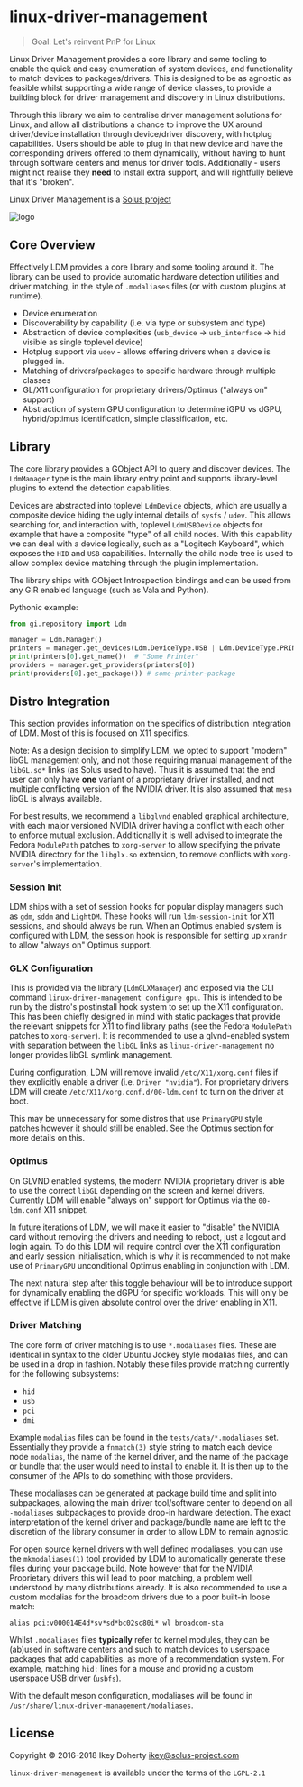 # linux-driver-management

> Goal: Let's reinvent PnP for Linux

Linux Driver Management provides a core library and some tooling to enable the quick and easy enumeration of system devices, and functionality to match devices to packages/drivers. This is designed to be as agnostic as feasible whilst supporting a wide range of device classes, to provide a building block for driver management and discovery in Linux distributions.

Through this library we aim to centralise driver management solutions for Linux, and allow all distributions a chance to improve the UX around driver/device installation through device/driver discovery, with hotplug capabilities. Users should be able to plug in that new device and have the corresponding drivers offered to them dynamically, without having to hunt through software centers and menus for driver tools. Additionally - users might not realise they **need** to install extra support, and will rightfully believe that it's "broken".

Linux Driver Management is a [Solus project](https://solus-project.com/)

![logo](https://build.solus-project.com/logo.png)

## Core Overview

Effectively LDM provides a core library and some tooling around it. The library can be used to provide automatic hardware detection utilities and driver matching, in the style of `.modaliases` files (or with custom plugins at runtime).

 - Device enumeration
 - Discoverability by capability (i.e. via type or subsystem and type)
 - Abstraction of device complexities (`usb_device` -> `usb_interface` -> `hid` visible as single toplevel device)
 - Hotplug support via `udev` - allows offering drivers when a device is plugged in.
 - Matching of drivers/packages to specific hardware through multiple classes
 - GL/X11 configuration for proprietary drivers/Optimus ("always on" support)
 - Abstraction of system GPU configuration to determine iGPU vs dGPU, hybrid/optimus identification, simple classification, etc.

## Library

The core library provides a GObject API to query and discover devices. The `LdmManager` type is the main library entry point and supports library-level plugins to extend the detection capabilities. 

Devices are abstracted into toplevel `LdmDevice` objects, which are usually a composite device hiding the ugly internal details of `sysfs` / `udev`. This allows searching for, and interaction with, toplevel `LdmUSBDevice` objects for example that have a composite "type" of all child nodes. With this capability we can deal with a device logically, such as a "Logitech Keyboard", which exposes the `HID` and `USB` capabilities. Internally the child node tree is used to allow complex device matching through the plugin implementation.

The library ships with GObject Introspection bindings and can be used from any GIR enabled language (such as Vala and Python).

Pythonic example:

```python
from gi.repository import Ldm

manager = Ldm.Manager()
printers = manager.get_devices(Ldm.DeviceType.USB | Ldm.DeviceType.PRINTER)
print(printers[0].get_name())  # "Some Printer"
providers = manager.get_providers(printers[0])
print(providers[0].get_package()) # some-printer-package
```

## Distro Integration

This section provides information on the specifics of distribution integration of LDM. Most of this is focused on X11 specifics.

Note: As a design decision to simplify LDM, we opted to support "modern" libGL management only, and not those requiring manual management of the `libGL.so*` links (as Solus used to have). Thus it is assumed that the end user can only have **one** variant of a proprietary driver installed, and not multiple conflicting version of the NVIDIA driver. It is also assumed that `mesa` libGL is always available.

For best results, we recommend a `libglvnd` enabled graphical architecture, with each major versioned NVIDIA driver having a conflict with each other to enforce mutual exclusion. Additionally it is well advised to integrate the Fedora `ModulePath` patches to `xorg-server` to allow specifying the private NVIDIA directory for the `libglx.so` extension, to remove conflicts with `xorg-server`'s implementation.

### Session Init

LDM ships with a set of session hooks for popular display managers such as `gdm`, `sddm` and `LightDM`. These hooks will run `ldm-session-init` for X11 sessions, and should always be run. When an Optimus enabled system is configured with LDM, the session hook is responsible for setting up `xrandr` to allow "always on" Optimus support.

### GLX Configuration

This is provided via the library (`LdmGLXManager`) and exposed via the CLI command `linux-driver-management configure gpu`. This is intended to be run by the distro's postinstall hook system to set up the X11 configuration. This has been chiefly designed in mind with static packages that provide the relevant snippets for X11 to find library paths (see the Fedora `ModulePath` patches to `xorg-server`). It is recommended to use a glvnd-enabled system with separation between the `libGL` links as `linux-driver-management` no longer provides libGL symlink management.

During configuration, LDM will remove invalid `/etc/X11/xorg.conf` files if they explicitly enable a driver (i.e. `Driver "nvidia"`). For proprietary drivers LDM will create `/etc/X11/xorg.conf.d/00-ldm.conf` to turn on the driver at boot.

This may be unnecessary for some distros that use `PrimaryGPU` style patches however it should still be enabled. See the Optimus section for more details on this.

### Optimus

On GLVND enabled systems, the modern NVIDIA proprietary driver is able to use the correct `libGL` depending on the screen and kernel drivers. Currently LDM will enable "always on" support for Optimus via the `00-ldm.conf` X11 snippet.

In future iterations of LDM, we will make it easier to "disable" the NVIDIA card without removing the drivers and needing to reboot, just a logout and login again. To do this LDM will require control over the X11 configuration and early session initialisation, which is why it is recommended to not make use of `PrimaryGPU` unconditional Optimus enabling in conjunction with LDM.

The next natural step after this toggle behaviour will be to introduce support for dynamically enabling the dGPU for specific workloads. This will only be effective if LDM is given absolute control over the driver enabling in X11.

### Driver Matching

The core form of driver matching is to use `*.modaliases` files. These are identical in syntax to the older Ubuntu Jockey style modalias files, and can be used in a drop in fashion. Notably these files provide matching currently for the following subsystems:

 - `hid`
 - `usb`
 - `pci`
 - `dmi`

Example `modalias` files can be found in the `tests/data/*.modaliases` set. Essentially they provide a `fnmatch(3)` style string to match each device node `modalias`, the name of the kernel driver, and the name of the package or bundle that the user would need to install to enable it. It is then up to the consumer of the APIs to do something with those providers.

These modaliases can be generated at package build time and split into subpackages, allowing the main driver tool/software center to depend on all `-modaliases` subpackages to provide drop-in hardware detection. The exact interpretation of the kernel driver and package/bundle name are left to the discretion of the library consumer in order to allow LDM to remain agnostic.

For open source kernel drivers with well defined modaliases, you can use the `mkmodaliases(1)` tool provided by LDM to automatically generate these files during your package build. Note however that for the NVIDIA Proprietary drivers this will lead to poor matching, a problem well understood by many distributions already. It is also recommended to use a custom modalias for the broadcom drivers due to a poor built-in loose match:

```
alias pci:v000014E4d*sv*sd*bc02sc80i* wl broadcom-sta
```

Whilst `.modaliases` files **typically** refer to kernel modules, they can be (ab)used in software centers and such to match devices to userspace packages that add capabilities, as more of a recommendation system. For example, matching `hid:` lines for a mouse and providing a custom userspace USB driver (`usbfs`).

With the default meson configuration, modaliases will be found in `/usr/share/linux-driver-management/modaliases`.


License
-------

Copyright © 2016-2018 Ikey Doherty <ikey@solus-project.com>

`linux-driver-management` is available under the terms of the `LGPL-2.1`
